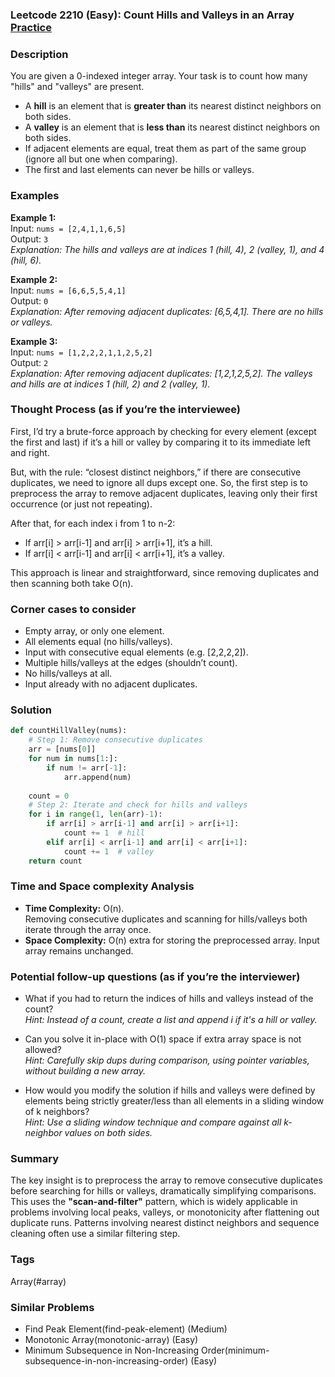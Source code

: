 ### Leetcode 2210 (Easy): Count Hills and Valleys in an Array [Practice](https://leetcode.com/problems/count-hills-and-valleys-in-an-array)

### Description  
You are given a 0-indexed integer array. Your task is to count how many "hills" and "valleys" are present.  
- A **hill** is an element that is **greater than** its nearest distinct neighbors on both sides.
- A **valley** is an element that is **less than** its nearest distinct neighbors on both sides.
- If adjacent elements are equal, treat them as part of the same group (ignore all but one when comparing).
- The first and last elements can never be hills or valleys.

### Examples  

**Example 1:**  
Input: `nums = [2,4,1,1,6,5]`  
Output: `3`  
*Explanation: The hills and valleys are at indices 1 (hill, 4), 2 (valley, 1), and 4 (hill, 6).*

**Example 2:**  
Input: `nums = [6,6,5,5,4,1]`  
Output: `0`  
*Explanation: After removing adjacent duplicates: [6,5,4,1]. There are no hills or valleys.*

**Example 3:**  
Input: `nums = [1,2,2,2,1,1,2,5,2]`  
Output: `2`  
*Explanation: After removing adjacent duplicates: [1,2,1,2,5,2]. The valleys and hills are at indices 1 (hill, 2) and 2 (valley, 1).*

### Thought Process (as if you’re the interviewee)  
First, I’d try a brute-force approach by checking for every element (except the first and last) if it’s a hill or valley by comparing it to its immediate left and right. 

But, with the rule: “closest distinct neighbors,” if there are consecutive duplicates, we need to ignore all dups except one. So, the first step is to preprocess the array to remove adjacent duplicates, leaving only their first occurrence (or just not repeating).

After that, for each index i from 1 to n-2:
- If arr[i] > arr[i-1] and arr[i] > arr[i+1], it’s a hill.
- If arr[i] < arr[i-1] and arr[i] < arr[i+1], it’s a valley.

This approach is linear and straightforward, since removing duplicates and then scanning both take O(n).

### Corner cases to consider  
- Empty array, or only one element.
- All elements equal (no hills/valleys).
- Input with consecutive equal elements (e.g. [2,2,2,2]).
- Multiple hills/valleys at the edges (shouldn’t count).
- No hills/valleys at all.
- Input already with no adjacent duplicates.

### Solution

```python
def countHillValley(nums):
    # Step 1: Remove consecutive duplicates
    arr = [nums[0]]
    for num in nums[1:]:
        if num != arr[-1]:
            arr.append(num)
    
    count = 0
    # Step 2: Iterate and check for hills and valleys
    for i in range(1, len(arr)-1):
        if arr[i] > arr[i-1] and arr[i] > arr[i+1]:
            count += 1  # hill
        elif arr[i] < arr[i-1] and arr[i] < arr[i+1]:
            count += 1  # valley
    return count
```

### Time and Space complexity Analysis  

- **Time Complexity:** O(n).  
  Removing consecutive duplicates and scanning for hills/valleys both iterate through the array once.
- **Space Complexity:** O(n) extra for storing the preprocessed array. Input array remains unchanged.

### Potential follow-up questions (as if you’re the interviewer)  

- What if you had to return the indices of hills and valleys instead of the count?  
  *Hint: Instead of a count, create a list and append i if it's a hill or valley.*

- Can you solve it in-place with O(1) space if extra array space is not allowed?  
  *Hint: Carefully skip dups during comparison, using pointer variables, without building a new array.*

- How would you modify the solution if hills and valleys were defined by elements being strictly greater/less than all elements in a sliding window of k neighbors?  
  *Hint: Use a sliding window technique and compare against all k-neighbor values on both sides.*

### Summary
The key insight is to preprocess the array to remove consecutive duplicates before searching for hills or valleys, dramatically simplifying comparisons. This uses the **"scan-and-filter"** pattern, which is widely applicable in problems involving local peaks, valleys, or monotonicity after flattening out duplicate runs. Patterns involving nearest distinct neighbors and sequence cleaning often use a similar filtering step.

### Tags
Array(#array)

### Similar Problems
- Find Peak Element(find-peak-element) (Medium)
- Monotonic Array(monotonic-array) (Easy)
- Minimum Subsequence in Non-Increasing Order(minimum-subsequence-in-non-increasing-order) (Easy)